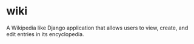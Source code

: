 # wiki
A Wikipedia like Django application that allows users to view, create, and edit entries in its encyclopedia.
